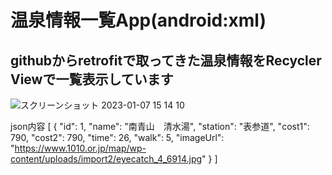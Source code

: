 # 温泉情報一覧App(android:xml)
## githubからretrofitで取ってきた温泉情報をRecycler Viewで一覧表示しています
![スクリーンショット 2023-01-07 15 14 10](https://user-images.githubusercontent.com/70370905/211134141-509e1106-29a3-411e-9b9f-bc8df09eba1d.png)

json内容
[
	{
		"id": 1,
		"name": "南青山　清水湯",
		"station": "表参道",
		"cost1": 790,
		"cost2": 790,
		"time": 26,
		"walk": 5,
		"imageUrl": "https://www.1010.or.jp/map/wp-content/uploads/import2/eyecatch_4_6914.jpg"
	}
]
